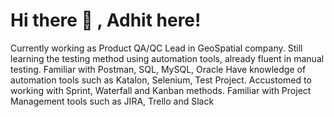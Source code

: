 # Hi there 👋 , Adhit here!

Currently working as Product QA/QC Lead in GeoSpatial company. Still learning the testing method using automation tools, already fluent in manual testing.
Familiar with Postman, SQL, MySQL, Oracle
Have knowledge of automation tools such as Katalon, Selenium, Test Project.
Accustomed to working with Sprint, Waterfall and Kanban methods.
Familiar with Project Management tools such as JIRA, Trello and Slack
